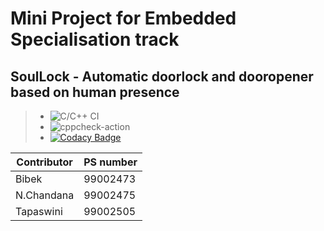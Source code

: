 # Mini Project for Embedded Specialisation track
## SoulLock - Automatic doorlock and dooropener based on human presence
> - ![C/C++ CI](https://github.com/PS-99002475/Mini_Project/workflows/C/C++%20CI/badge.svg)
> - ![cppcheck-action](https://github.com/PS-99002475/Mini_Project/workflows/cppcheck-action/badge.svg)
> -  [![Codacy Badge](https://app.codacy.com/project/badge/Grade/eaa6ab84e3a44a8c86c7e13a55af33df)](https://www.codacy.com/gh/99002473/GENESIS/dashboard?utm_source=github.com&amp;utm_medium=referral&amp;utm_content=99002473/GENESIS&amp;utm_campaign=Badge_Grade)

| Contributor  | PS number    | 
|--------------|--------------|
| Bibek        | 99002473     |
| N.Chandana   | 99002475     |
| Tapaswini    | 99002505     |

